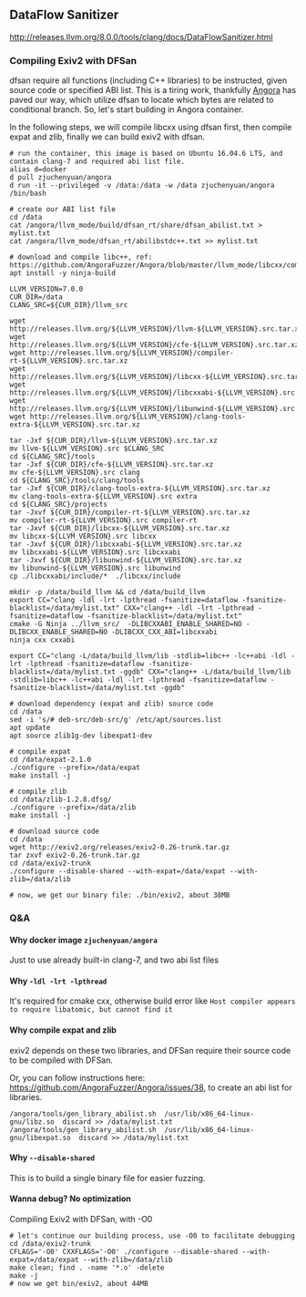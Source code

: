 ## DataFlow Sanitizer

http://releases.llvm.org/8.0.0/tools/clang/docs/DataFlowSanitizer.html

### Compiling Exiv2 with DFSan

dfsan require all functions (including C++ libraries) to be instructed, given source code or specified ABI list. This is a tiring work, thankfully [Angora](https://github.com/AngoraFuzzer/Angora) has paved our way, which utilize dfsan to locate which bytes are related to conditional branch. So, let's start building in Angora container.

In the following steps, we will compile libcxx using dfsan first, then compile expat and zlib, finally we can build exiv2 with dfsan.

```
# run the container, this image is based on Ubuntu 16.04.6 LTS, and contain clang-7 and required abi list file.
alias d=docker
d pull zjuchenyuan/angora
d run -it --privileged -v /data:/data -w /data zjuchenyuan/angora /bin/bash

# create our ABI list file
cd /data
cat /angora/llvm_mode/build/dfsan_rt/share/dfsan_abilist.txt > mylist.txt
cat /angora/llvm_mode/dfsan_rt/abilibstdc++.txt >> mylist.txt

# download and compile libc++, ref: https://github.com/AngoraFuzzer/Angora/blob/master/llvm_mode/libcxx/compile.sh
apt install -y ninja-build

LLVM_VERSION=7.0.0
CUR_DIR=/data
CLANG_SRC=${CUR_DIR}/llvm_src

wget http://releases.llvm.org/${LLVM_VERSION}/llvm-${LLVM_VERSION}.src.tar.xz
wget http://releases.llvm.org/${LLVM_VERSION}/cfe-${LLVM_VERSION}.src.tar.xz
wget http://releases.llvm.org/${LLVM_VERSION}/compiler-rt-${LLVM_VERSION}.src.tar.xz
wget http://releases.llvm.org/${LLVM_VERSION}/libcxx-${LLVM_VERSION}.src.tar.xz
wget http://releases.llvm.org/${LLVM_VERSION}/libcxxabi-${LLVM_VERSION}.src.tar.xz
wget http://releases.llvm.org/${LLVM_VERSION}/libunwind-${LLVM_VERSION}.src.tar.xz
wget http://releases.llvm.org/${LLVM_VERSION}/clang-tools-extra-${LLVM_VERSION}.src.tar.xz

tar -Jxf ${CUR_DIR}/llvm-${LLVM_VERSION}.src.tar.xz 
mv llvm-${LLVM_VERSION}.src $CLANG_SRC
cd ${CLANG_SRC}/tools
tar -Jxf ${CUR_DIR}/cfe-${LLVM_VERSION}.src.tar.xz 
mv cfe-${LLVM_VERSION}.src clang
cd ${CLANG_SRC}/tools/clang/tools
tar -Jxf ${CUR_DIR}/clang-tools-extra-${LLVM_VERSION}.src.tar.xz 
mv clang-tools-extra-${LLVM_VERSION}.src extra
cd ${CLANG_SRC}/projects
tar -Jxvf ${CUR_DIR}/compiler-rt-${LLVM_VERSION}.src.tar.xz
mv compiler-rt-${LLVM_VERSION}.src compiler-rt
tar -Jxvf ${CUR_DIR}/libcxx-${LLVM_VERSION}.src.tar.xz
mv libcxx-${LLVM_VERSION}.src libcxx
tar -Jxvf ${CUR_DIR}/libcxxabi-${LLVM_VERSION}.src.tar.xz
mv libcxxabi-${LLVM_VERSION}.src libcxxabi
tar -Jxvf ${CUR_DIR}/libunwind-${LLVM_VERSION}.src.tar.xz
mv libunwind-${LLVM_VERSION}.src libunwind
cp ./libcxxabi/include/*  ./libcxx/include

mkdir -p /data/build_llvm && cd /data/build_llvm
export CC="clang -ldl -lrt -lpthread -fsanitize=dataflow -fsanitize-blacklist=/data/mylist.txt" CXX="clang++ -ldl -lrt -lpthread -fsanitize=dataflow -fsanitize-blacklist=/data/mylist.txt"
cmake -G Ninja ../llvm_src/  -DLIBCXXABI_ENABLE_SHARED=NO -DLIBCXX_ENABLE_SHARED=NO -DLIBCXX_CXX_ABI=libcxxabi
ninja cxx cxxabi

export CC="clang -L/data/build_llvm/lib -stdlib=libc++ -lc++abi -ldl -lrt -lpthread -fsanitize=dataflow -fsanitize-blacklist=/data/mylist.txt -ggdb" CXX="clang++ -L/data/build_llvm/lib -stdlib=libc++ -lc++abi -ldl -lrt -lpthread -fsanitize=dataflow -fsanitize-blacklist=/data/mylist.txt -ggdb"

# download dependency (expat and zlib) source code
cd /data
sed -i 's/# deb-src/deb-src/g' /etc/apt/sources.list
apt update
apt source zlib1g-dev libexpat1-dev

# compile expat
cd /data/expat-2.1.0
./configure --prefix=/data/expat
make install -j

# compile zlib
cd /data/zlib-1.2.8.dfsg/
./configure --prefix=/data/zlib
make install -j

# download source code
cd /data
wget http://exiv2.org/releases/exiv2-0.26-trunk.tar.gz
tar zxvf exiv2-0.26-trunk.tar.gz
cd /data/exiv2-trunk
./configure --disable-shared --with-expat=/data/expat --with-zlib=/data/zlib

# now, we get our binary file: ./bin/exiv2, about 38MB
```

### Q&A

#### Why docker image `zjuchenyuan/angora`

Just to use already built-in clang-7, and two abi list files

#### Why `-ldl -lrt -lpthread`

It's required for cmake cxx, otherwise build error like `Host compiler appears to require libatomic, but cannot find it`

#### Why compile expat and zlib

exiv2 depends on these two libraries, and DFSan require their source code to be compiled with DFSan.

Or, you can follow instructions here: https://github.com/AngoraFuzzer/Angora/issues/38, to create an abi list for libraries.

```
/angora/tools/gen_library_abilist.sh  /usr/lib/x86_64-linux-gnu/libz.so  discard >> /data/mylist.txt
/angora/tools/gen_library_abilist.sh  /usr/lib/x86_64-linux-gnu/libexpat.so  discard >> /data/mylist.txt
```

#### Why `--disable-shared`

This is to build a single binary file for easier fuzzing.

#### Wanna debug? No optimization

Compiling Exiv2 with DFSan, with -O0

```
# let's continue our building process, use -O0 to facilitate debugging
cd /data/exiv2-trunk
CFLAGS='-O0' CXXFLAGS='-O0' ./configure --disable-shared --with-expat=/data/expat --with-zlib=/data/zlib 
make clean; find . -name '*.o' -delete
make -j
# now we get bin/exiv2, about 44MB
```


